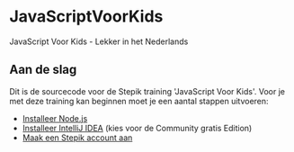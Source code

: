 # JavaScriptVoorKids
JavaScript Voor Kids - Lekker in het Nederlands

## Aan de slag
Dit is de sourcecode voor de Stepik training 'JavaScript Voor Kids'. Voor je met deze training kan beginnen moet je
een aantal stappen uitvoeren:

- [Installeer Node.js](https://nodejs.org/en/)
- [Installeer IntelliJ IDEA](https://www.jetbrains.com/idea/download/download-thanks.html?platform=mac&code=IIC) (kies voor de Community gratis Edition)
- [Maak een Stepik account aan](https://stepik.org/catalog?auth=registration&language=nl) 
